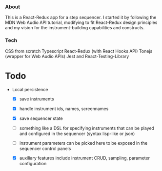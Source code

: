 ### About
This is a React-Redux app for a step sequencer. I started it by following the MDN Web Audio API tutorial, modifying to fit
React-Redux design principles and my vision for the instrument-building capabilities and constructs.

### Tech
CSS from scratch
Typescript
React-Redux (with React Hooks API)
Tonejs (wrapper for Web Audio APIs)
Jest and React-Testing-Library

# Todo
* Local persistence
  * [x] save instruments
  * [x] handle instrument ids, names, screennames
  * [x] save sequencer state
  * [ ] something like a DSL for specifying instruments that can be played and
    configured in the sequencer (syntax lisp-like or json)
  * [ ] instrument parameters can be picked here to be exposed in the sequencer
        control panels
  * [x] auxiliary features include instrument CRUD, sampling, parameter
        configuration

